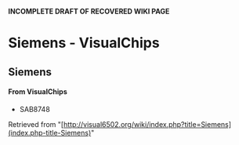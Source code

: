 **INCOMPLETE DRAFT OF RECOVERED WIKI PAGE**

# Siemens - VisualChips

## Siemens

#### From VisualChips

- SAB8748

Retrieved from "[http://visual6502.org/wiki/index.php?title=Siemens](index.php-title-Siemens)"

